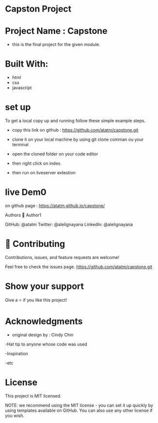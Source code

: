 # Capston Project

# Project Name : Capstone
 - this is the final project for the given module.

# Built With:
 - html
 - css 
 - javascript

# set up

To get a local copy up and running follow these simple example steps.
- copy this link on github : https://github.com/atatm/capstone.git

- clone it on your local machine by using git clone comman ou your terminal

- open the cloned folder on your code editor 

- then right click on index.

- then run on liveserver extestion


# live Dem0
on github page :  https://atatm.github.io/capstone/


Authors
👤 Author1

GitHub: @atatm
Twitter: @alelignayana
LinkedIn: @alelignayana

# 🤝 Contributing
Contributions, issues, and feature requests are welcome!

Feel free to check the issues page.  https://github.com/atatm/capstone.git

# Show your support
Give a ⭐️ if you like this project!

# Acknowledgments

-  original design by : Cindy Chin

-Hat tip to anyone whose code was used

-Inspiration

-etc


# License
This project is MIT licensed.

NOTE: we recommend using the MIT license - you can set it up quickly by using templates available on GitHub. You can also use any other license if you wish.